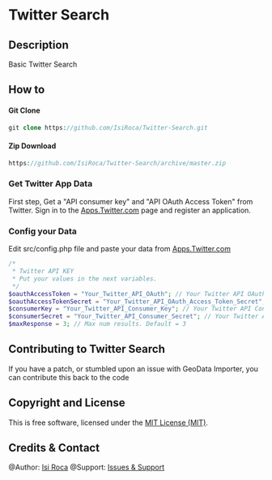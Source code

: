 # Twitter Search #

## Description ##
Basic Twitter Search

## How to ##

#### Git Clone ####
```php
git clone https://github.com/IsiRoca/Twitter-Search.git

```

#### Zip Download ####
```php
https://github.com/IsiRoca/Twitter-Search/archive/master.zip

```

### Get Twitter App Data ###
First step, Get a "API consumer key" and "API OAuth Access Token" from Twitter.
Sign in to the [Apps.Twitter.com](https://apps.twitter.com) page and register an application.

### Config your Data ###
Edit src/config.php file and paste your data from [Apps.Twitter.com](https://apps.twitter.com)

```php
/*
 * Twitter API KEY
 * Put your values in the next variables.
 */
$oauthAccessToken = "Your_Twitter_API_OAuth"; // Your Twitter API OAuth Access Token
$oauthAccessTokenSecret = "Your_Twitter_API_OAuth_Access_Token_Secret"; // Your Twitter API OAuth Access Token Secret
$consumerKey = "Your_Twitter_API_Consumer_Key"; // Your Twitter API Consumer Key
$consumerSecret = "Your_Twitter_API_Consumer_Secret"; // Your Twitter API Consumer Secret
$maxResponse = 3; // Max num results. Default = 3

```

## Contributing to Twitter Search ##
If you have a patch, or stumbled upon an issue with GeoData Importer, you can contribute this back to the code


## Copyright and License ##
This is free software, licensed under the [MIT License (MIT)](http://www.opensource.org/licenses/MIT).

## Credits & Contact ##
@Author: [Isi Roca](http://isiroca.com)
@Support: [Issues & Support](https://github.com/IsiRoca/Twitter-Search/issues)